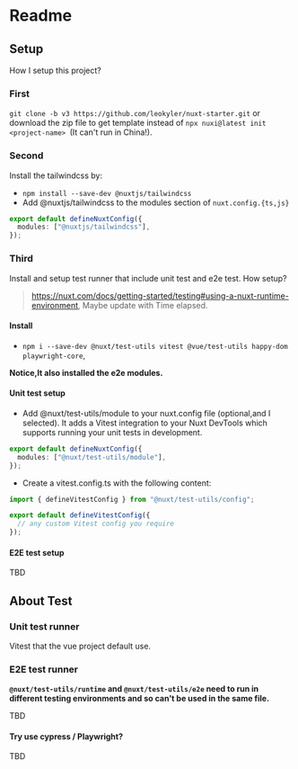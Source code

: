 # Readme

## Setup

How I setup this project?

### First

`git clone -b v3 https://github.com/leokyler/nuxt-starter.git` or download the zip file to get template instead of `npx nuxi@latest init <project-name>
`(It can't run in China!).

### Second

Install the tailwindcss by:

- `npm install --save-dev @nuxtjs/tailwindcss`
- Add @nuxtjs/tailwindcss to the modules section of `nuxt.config.{ts,js}`

```typescript
export default defineNuxtConfig({
  modules: ["@nuxtjs/tailwindcss"],
});
```

### Third

Install and setup test runner that include unit test and e2e test.
How setup?

> https://nuxt.com/docs/getting-started/testing#using-a-nuxt-runtime-environment,
> Maybe update with Time elapsed.

#### Install

- `npm i --save-dev @nuxt/test-utils vitest @vue/test-utils happy-dom playwright-core`,

**Notice,It also installed the e2e modules.**

#### Unit test setup

- Add @nuxt/test-utils/module to your nuxt.config file (optional,and I selected). It adds a Vitest integration to your Nuxt DevTools which supports running your unit tests in development.

```typescript
export default defineNuxtConfig({
  modules: ["@nuxt/test-utils/module"],
});
```

- Create a vitest.config.ts with the following content:

```typescript
import { defineVitestConfig } from "@nuxt/test-utils/config";

export default defineVitestConfig({
  // any custom Vitest config you require
});
```

#### E2E test setup

TBD

## About Test

### Unit test runner

Vitest that the vue project default use.

### E2E test runner

**`@nuxt/test-utils/runtime` and `@nuxt/test-utils/e2e` need to run in different testing environments and so can't be used in the same file.**

TBD

#### Try use cypress / Playwright?

TBD
